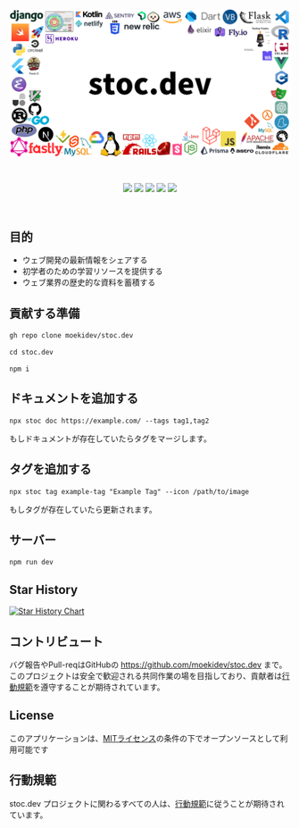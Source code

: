 <p align="center">
  <a href="https://stoc.dev" target="_blank" rel="noopener noreferrer">
    <img width="560" src="./static/ogp.png" alt="">
  </a>
</p>
<br/>
<p align="center">
  <img src="https://img.shields.io/github/languages/top/moekidev/stoc.dev" />
  <img src="https://img.shields.io/github/last-commit/moekidev/stoc.dev" />
  <img src="https://img.shields.io/github/stars/moekidev/stoc.dev" />
  <img src="https://img.shields.io/github/license/moekidev/stoc.dev" />
  <img src="https://img.shields.io/discord/1146215375344779345" />
</p>
<br/>

## 目的

- ウェブ開発の最新情報をシェアする
- 初学者のための学習リソースを提供する
- ウェブ業界の歴史的な資料を蓄積する

## 貢献する準備

```
gh repo clone moekidev/stoc.dev
```

```
cd stoc.dev
```

```
npm i
```

## ドキュメントを追加する

```
npx stoc doc https://example.com/ --tags tag1,tag2
```

もしドキュメントが存在していたらタグをマージします。

## タグを追加する

```
npx stoc tag example-tag "Example Tag" --icon /path/to/image
```

もしタグが存在していたら更新されます。

## サーバー

```
npm run dev
```

## Star History

[![Star History Chart](https://api.star-history.com/svg?repos=moekidev/stoc.dev&type=Date)](https://star-history.com/#moekidev/stoc.dev)

## コントリビュート

バグ報告やPull-reqはGitHubの https://github.com/moekidev/stoc.dev まで。
このプロジェクトは安全で歓迎される共同作業の場を目指しており、貢献者は[行動規範](https://github.com/moekidev/stoc.dev/blob/main/CODE_OF_CONDUCT.md)を遵守することが期待されています。

## License

このアプリケーションは、[MITライセンス](https://opensource.org/licenses/MIT)の条件の下でオープンソースとして利用可能です

## 行動規範

stoc.dev プロジェクトに関わるすべての人は、[行動規範](https://github.com/moekidev/stoc.dev/blob/main/CODE_OF_CONDUCT.md)に従うことが期待されています。
